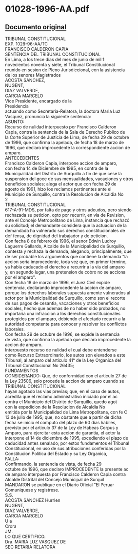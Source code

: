 
01028-1996-AA.pdf
=================
  
[Documento original](https://tc.gob.pe/jurisprudencia/1997/01028-1996-AA.pdf)  
---  
TRIBUNAL CONSTITUCIONAL  
EXP. 1028-96-AA/TC  
FRANCISCO CALDERON CAPIA  
SENTENCIA DEL TRIBUNAL CONSTITUCIONAL  
En Lima, a los trece dias del mes de junio de mil 1  
novecientos noventa y siete, el Tribunal Constitucional  
reunido en sesion de Pleno Jurisdiccional, con la asistencia  
de los senores Magistrados  
ACOSTA SANCHEZ,  
NUGENT,  
DIAZ VALVERDE,  
GARCIA MARCELO  
Vice Presidente, encargado de la  
Presidencia  
actuando como Secretaria-Relatora, la doctora Maria Luz  
Vasquez, pronuncia la siguiente sentencia:  
ASUNTO:  
Recurso de nulidad interpuesto por Francisco Calderon  
Capia, contra la sentencia de la Sala de Derecho Publico de  
la Corte Superior de Justicia de Lima, de fecha 29 de octubre  
de 1996, que confirma la apelada, de fecha 18 de marzo de  
1996, que declaro improcedente la correspondiente accion de  
amparo.  
ANTECEDENTES  
Francisco Calderon Capia, interpone accion de amparo,  
con fecha 14 de Diciembre de 1995, en contra de la  
Municipalidad del Distrito de Surquillo a fin de que cese la  
suspension del goce de sus mensualidades, vacaciones y otros  
beneficios sociales; alega el actor que con fecha 29 de  
agosto de 1991, hizo los reclamos pertinentes ante el  
Municipio de Surquillo, contra la Resolucion de Alcaldia No  
2  
TRIBUNAL CONSTITUCIONAL  
617-A-91-MDS, por falta de pago y otros adeudos, pero siendo  
rechazada su peticion, opto por recurrir, en via de Revision,  
ante el Concejo Metropolitano de Lima, instancia que rechazô  
su solicitud; el demandante considera que la actuacion de la  
demandada ha vulnerado sus derechos constitucionales de  
def fensa, de dignidad del trabajador y de peticion.  
Con fecha 8 de febrero de 1996, el senor Edwin Ludroy  
Laguerre Gallardo, Alcalde de la Municipalidad de Surquillo,  
contesta y rechaza la demanda, alegando, principalmente, que  
de ser probable los argumentos que contiene la demanda "la  
accion seria improcedente, toda vez que, en primer término,  
ya habia caducado el derecho a recurrir a la via del amparo  
y, en segundo lugar, una pretension de cobro no se acciona  
por el amparo".  
Con fecha 18 de marzo de 1996, el Juez Civil expide  
sentencia, declarando improcedente la accion de amparo,  
porque los derechos laborales supuesta amente vulnerados al  
actor por la Municipalidad de Surquillo, como son el recorte  
de sus pagos de cesantia, vacaciones y otros beneficios  
sociales, hecho que ademas de no haber sido probados, no  
importaria una infraccion a los derechos constitucionales  
protegidos por el amparo, debiendo el afectado recurrir a la  
autoridad competente para conocer y resolver los conflictos  
laborales.  
Con fecha 29 de octubre de 1996, se expide la sentencia  
de vista, que confirma la apelada que declaro improcedente la  
accion de amparo.  
Interpuesto recurso de nulidad el cual debe entenderse  
como Recurso Extraordinario, los autos son elevados a este  
Tribunal, al amparo del articulo 41° de la Ley Organica del  
Tribunal Constitucional No 26435;  
FUNDAMENTOS  
CONSIDERANDO: Que, de conformidad con el articulo 27 de  
la Ley 23506, solo procede la accion de amparo cuando se  
TRIBUNAL CONSTITUCIONAL  
hayan agotado las vias previas; que, en el caso de autos,  
acredita que el reclamo administrativo iniciado por el ac  
contra el Municipio del Distrito de Surquillo, quedo agot  
con la expedicion de la Resolucion de Alcaldia No  
emitida por la Municipalidad de Lima Metropolitana, con fe C  
13 de julio de 1995; que, no obstante que a partir de dicha  
fecha se inicio el computo del plazo de 60 dias habiles,  
previsto por el articulo 37 de la Ley de Habeas Corpus y  
Amparo, para ejercitar esta accion de garantia, el actor la  
interpone el 14 de diciembre de 1995, excediendo el plazo de  
caducidad antes senalado; por estos fundamentos el Tribunal  
Constitucional, en uso de sus atribuciones conferidas por la  
Constitucion Politica del Estado y su Ley Organica,  
FALLA:  
Confirmando, la sentencia de vista, de fecha 29  
octubre de 1996, que declaro IMPROCEDENTE la presente ac  
de amparo interpuesta por Francisco Calderon Capia contra  
Alcalde Distrital del Concejo Municipal de Surquil  
MANDARON se publique en el Diario Oficial "El Peruar  
Comuniquese y registrese.  
S.S.  
ACOSTA SANCHEZ Hurrlen  
NUGENT,  
DIAZ VALVERDE,  
GARCIA MARCELO  
U a  
Crora  
JM.  
LO QUE CERTIFICO.  
Dra. MARIA LUZ VASQUEZ DE  
SEC RETARIA RELATORA